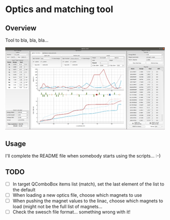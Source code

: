 # Optics and matching tool

## Overview

Tool to bla, bla, bla...

![GUI snapshot](gui_snapshot.png?raw=true "Title")

## Usage

I'll complete the README file when somebody starts using the scripts... :-)


## TODO
- [ ] In target QComboBox items list (match), set the last element of the list to the default
- [ ] When loading a new optics file, choose which magnets to use
- [ ] When pushing the magnet values to the linac, choose which magnets to load (might not be the full list of magnets...
- [ ] Check the swesch file format... something wrong with it!